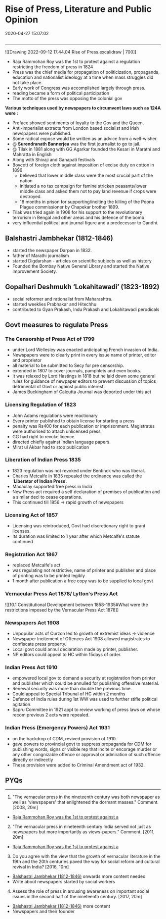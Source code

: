 # Rise of Press, Literature and Public Opinion
2020-04-27 15:07:02

```toc
```
---

![[Drawing 2022-09-12 17.44.04 Rise of Press.excalidraw | 700]]

-   Raja Rammohan Roy was the 1st to protest against a regulation restricting the freedom of press in 1824
-   Press was the chief media for propagation of politicization, propaganda, education and nationalist ideology at a time when mass struggles did not take place.
-   Early work of Congress was accomplished largely through press.
-   reading became a form of political participation
-   The motto of the press was opposing the colonial gov

**Various techniques used by newspapers to circumvent laws such as 124A were :**
-   Preface showed sentiments of loyalty to the Gov and the Queen.
-   Anti-imperialist extracts from London based socialist and Irish newspapers were published.
-   Some radical expose would be written as an advice from a well-wisher.
- @  **Surendranath Bannerjea** was the first journalist to go to jail.
- @  Tilak in 1881 along with GG Agarkar founded the Kesari in Marathi and Mahratta in English
-   Along with Shivaji and Ganapati festivals
-   Boycott of foreign cloth against imposition of excise duty on cotton in 1896
    -   believed that lower middle class were the most crucial part of the nation
    -   initiated a no tax campaign for famine stricken peasants/lower middle class and asked them not to pay land revenue if crops were destroyed.
    -   18 months in prison for supporting/inciting the killing of the Poona Plague commissioner by Chapekar brother 1899.
-   Tilak was tried again in 1908 for his support to the revolutionary terrorism in Bengal and other areas and his defence of the bomb
-   very influential political and journal figure and a predecessor to Gandhi.

## Balshastri Jambhekar (1812-1846)

-   started the newspaper Darpan in 1832. 
-   father of Marathi journalism
-   started Digdarshan - articles on scientific subjects as well as history
-   Founded the Bombay Native General Library and started the Native Improvement Society.

## Gopalhari Deshmukh ‘Lokahitawadi’ (1823-1892)

-   social reformer and rationalist from Maharashtra. 
-   started weeklies Prabhakar and Hitechhu
-   contributed to Gyan Prakash, Indu Prakash and Lokahitawadi perodicals


## Govt measures to regulate Press 

### The Censorship of Press Act of 1799 
- under Lord Wellesley was enacted anticipating French invasion of India. 
- Newspapers were to clearly print in every issue name of printer, editor and proprietor
- all material to be submitted to Secy for pre censorship.
- extended in 1807 to cover journals, pamphlets and even books.
- It was relaxed by Lord Hastings in 1818 but he laid down some general rules for guidance of newpaper editors to prevent discussion of topics detrimental of Govt or against public interest.
- James Buckingham of Calcutta Journal was deported under this act 

### Licensing Regulation of 1823
- John Adams regulations were reactionary 
- Every printer published to obtain license for starting a press
- penalty was Rs400 for each publication or imprisonment. Magistrates were authorised to attach unlicensed press
- GG had right to revoke licence
- directed chiefly against Indian language papers.
- Mirat ul Akbar had to stop publication 

### Liberation of Indian Press 1835 
- 1823 regulation was not revoked under Bentinck who was liberal.
- Charles Metcalfe in 1835 repealed the ordinance was called the '**Liberator of Indian Press**'.
- Macaulay supported free press in India
- New Press act required a self declaration of premises of publication and a similar decl to cease operations.
- This continued till 1856 -> rapid growth of newspapers


### Licensing Act of 1857
- Licensing was reintroduced, Govt had discretionary right to grant licenses.
- Its duration was limited to 1 year after which Metcalfe's statute continued

### Registration Act 1867
- replaced Metcalfe's act
- was regulating not restrictive, name of printer and publisher and place of printing was to be printed legibly
- 1 month after publication a free copy was to be supplied to local govt

### Vernacular Press Act 1878/ Lytton's Press Act
![[10.1 Constitutional Development between 1858-1935#What were the restrictions imposed by the Vernacular Press Act 1878]]

### Newspapers Act 1908
- Unpopular acts of Curzon led to growth of extremist ideas -> violence
- Newspaper Incitement of Offences Act 1908 allowed magistrates to confiscate press property.
- Local govt could annul declaration made by printer, publisher.
- NP editors could appeal to HC within 15days of order.

### Indian Press Act 1910
- empowered local gov to demand a security at registration from printer and publisher which could be annulled for publishing offensive material. 
- Renewal security was more than double the previous time.
- Could appeal to Special Tribunal of HC within 2 months
- Defence of India rules during 1st WW was used to further stifle political agitation.
- Sapru Committee in 1921 appt to review working of press laws on whose recom previous 2 acts were repealed.
### Indian Press (Emergency Powers) Act 1931
- on the backdrop of CDM, revived provision of 1910.
- gave powers to provincial govt to suppress propaganda for CDM for publishing words, signs or visible rep that incite or encorage murder or any other congnizable offence or approval or admiration of such offence directly or indirectly
- These provision were added to Criminal Amendment act of 1932.


## PYQs

---

1. "The vernacular press in the nineteenth century was both newspaper as well as 'viewspapers' that enlightened the dormant masses." Comment. [2008, 20m]
-   [Raja Rammohan Roy was the 1st to protest against a](onenote:[[Rise]]%20of%20Press,%20Literature%20and%20Public%20Opinion&section-id={B79FD829-FA0F-426F-B425-A852F19A4727}&page-id={D7ADF85E-456B-458A-AD2E-0C735C631F11}&object-id={A04A794A-653E-422E-9CA0-8F808735E385}&16&base-path=https://d.docs.live.net/bbc8be5bd337910c/Documents/History%20Optional/Modern%20History/Part%20I/Social%5eJ%20Cultural%20Dev.one)




2. "The vernacular press in nineteenth century India served not just as newspapers but more importantly as views-papers." Comment. [2011, 20m]
-   [Raja Rammohan Roy was the 1st to protest against a](onenote:[[Rise]]%20of%20Press,%20Literature%20and%20Public%20Opinion&section-id={B79FD829-FA0F-426F-B425-A852F19A4727}&page-id={D7ADF85E-456B-458A-AD2E-0C735C631F11}&object-id={A04A794A-653E-422E-9CA0-8F808735E385}&16&base-path=https://d.docs.live.net/bbc8be5bd337910c/Documents/History%20Optional/Modern%20History/Part%20I/Social%5eJ%20Cultural%20Dev.one)






3. Do you agree with the view that the growth of vernacular literature in the 19th and the 20th centuries paved the way for social reform and cultural revival in India? [2016, 10m]
-   [Balshastri Jambhekar
(1812-1846)](onenote:[[Rise]]%20of%20Press,%20Literature%20and%20Public%20Opinion&section-id={B79FD829-FA0F-426F-B425-A852F19A4727}&page-id={D7ADF85E-456B-458A-AD2E-0C735C631F11}&object-id={42A58397-AB35-4718-95B9-60663279B2AC}&11&base-path=https://d.docs.live.net/bbc8be5bd337910c/Documents/History%20Optional/Modern%20History/Part%20I/Social%5eJ%20Cultural%20Dev.one) onwards more content needed
-   Write about newspapers started by social workers
 





4. Assess the role of press in arousing awareness on important social issues in the second
half of the nineteenth century. [2017, 20m]
-   [Balshastri Jambhekar
(1812-1846)](onenote:[[Rise]]%20of%20Press,%20Literature%20and%20Public%20Opinion&section-id={B79FD829-FA0F-426F-B425-A852F19A4727}&page-id={D7ADF85E-456B-458A-AD2E-0C735C631F11}&object-id={42A58397-AB35-4718-95B9-60663279B2AC}&11&base-path=https://d.docs.live.net/bbc8be5bd337910c/Documents/History%20Optional/Modern%20History/Part%20I/Social%5eJ%20Cultural%20Dev.one) more content
-   Newspapers and their founder